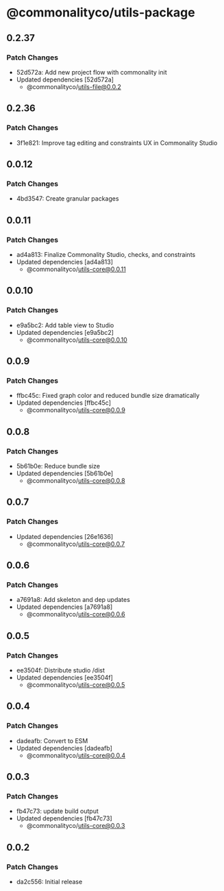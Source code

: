 # @commonalityco/utils-package

## 0.2.37

### Patch Changes

- 52d572a: Add new project flow with commonality init
- Updated dependencies [52d572a]
  - @commonalityco/utils-file@0.0.2

## 0.2.36

### Patch Changes

- 3f1e821: Improve tag editing and constraints UX in Commonality Studio

## 0.0.12

### Patch Changes

- 4bd3547: Create granular packages

## 0.0.11

### Patch Changes

- ad4a813: Finalize Commonality Studio, checks, and constraints
- Updated dependencies [ad4a813]
  - @commonalityco/utils-core@0.0.11

## 0.0.10

### Patch Changes

- e9a5bc2: Add table view to Studio
- Updated dependencies [e9a5bc2]
  - @commonalityco/utils-core@0.0.10

## 0.0.9

### Patch Changes

- ffbc45c: Fixed graph color and reduced bundle size dramatically
- Updated dependencies [ffbc45c]
  - @commonalityco/utils-core@0.0.9

## 0.0.8

### Patch Changes

- 5b61b0e: Reduce bundle size
- Updated dependencies [5b61b0e]
  - @commonalityco/utils-core@0.0.8

## 0.0.7

### Patch Changes

- Updated dependencies [26e1636]
  - @commonalityco/utils-core@0.0.7

## 0.0.6

### Patch Changes

- a7691a8: Add skeleton and dep updates
- Updated dependencies [a7691a8]
  - @commonalityco/utils-core@0.0.6

## 0.0.5

### Patch Changes

- ee3504f: Distribute studio /dist
- Updated dependencies [ee3504f]
  - @commonalityco/utils-core@0.0.5

## 0.0.4

### Patch Changes

- dadeafb: Convert to ESM
- Updated dependencies [dadeafb]
  - @commonalityco/utils-core@0.0.4

## 0.0.3

### Patch Changes

- fb47c73: update build output
- Updated dependencies [fb47c73]
  - @commonalityco/utils-core@0.0.3

## 0.0.2

### Patch Changes

- da2c556: Initial release

